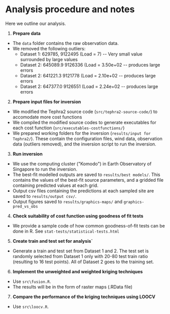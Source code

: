 # Analysis procedure and notes

Here we outline our analysis.

1. **Prepare data**
* The `data` folder contains the raw observation data.
* We removed the following outliers:
    * Dataset 1: 629785, 9122495     (Load = 7) -- Very small value surrounded by large values
    * Dataset 2: 645089.9   9126336   (Load =  3.50e+02  -- produces large errors
    * Dataset 2: 641221.3   9121778   (Load =  2.10e+02  -- produces large errors
    * Dataset 2: 647377.0   9126551   (Load =   2.24e+02 -- produces large errors

2.  **Prepare input files for inversion**
* We modified the Tephra2 source code (`src/tephra2-source-code/`) to accomodate more cost functions
* We compiled the modified source codes to generate executables for each cost function (`src/executables-costfunctions/`)
* We prepared working folders for the inversion (`results/input for Tephra2/`). These contain the configuration files, wind data, observation data (outliers removed), and the inversion script to run the inversion. 

3.  **Run inversion**
* We use the computing cluster ("Komodo") in Earth Observatory of Singapore to run the inversion.
* The best-fit modelled outputs are saved to `results/best models/`. This contains the values of the best-fit source parameters, and a gridded file containing predicted values at each grid.
* Output csv files containing the predictions at each sampled site are saved to `results/output csv/`. 
* Output figures saved to `results/graphics-maps/` and `graphics-pred_vs_obs`

4. **Check suitability of cost function using goodness of fit tests**
* We provide a sample code of how common goodness-of-fit tests can be done in R. See `stat-tests/statistical-tests.html`

5.  **Create train and test set for analysis`**
* Generate a train and test set from Dataset 1 and 2. The test set is randomly selected from Dataset 1 only with 20-80 test train ratio (resulting to 16 test points). All of Dataset 2 goes to the training set.

6. **Implement the unweighted and weighted kriging techniques**
* Use `src\fusion.R`.
* The results will be in the form of raster maps (.RData file)

7. **Compare the performance of the kriging techniques using LOOCV**
* Use `src\loocv.R`.
